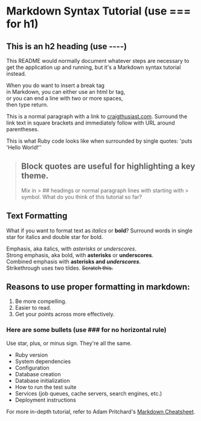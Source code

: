 Markdown Syntax Tutorial (use === for h1)
========================

This is an h2 heading (use ----)
--------------------------------

This README would normally document whatever steps are necessary to get the
application up and running, but it's a Markdown syntax tutorial instead.

When you do want to insert a break tag <br /> in Markdown, you can either use an html br tag,  
or you can end a line with two or more spaces,  
then type return.

This is a normal paragraph with a link to [craigthusiast.com](http://www.craigthusiast.com).
Surround the link text in square brackets and immediately follow with URL around parentheses.

This is what Ruby code looks like when surrounded by single quotes: 'puts 'Hello World!''

> ## Block quotes are useful for highlighting a key theme.
> Mix in > ## headings or normal paragraph lines with starting with > symbol.
> What do you think of this tutorial so far?

## Text Formatting
What if you want to format text as *italics* or **bold**? 
Surround words in single star for italics and double star for bold.

Emphasis, aka italics, with *asterisks* or _underscores_.  
Strong emphasis, aka bold, with **asterisks** or __underscores__.  
Combined emphasis with **asterisks and _underscores_**.  
Strikethrough uses two tildes. ~~Scratch this.~~

## Reasons to use proper formatting in markdown:

1. Be more compelling.
2. Easier to read.
3. Get your points across more effectively.

### Here are some bullets (use ### for no horizontal rule)
Use star, plus, or minus sign. They're all the same.

* Ruby version
* System dependencies
* Configuration
* Database creation
* Database initialization
* How to run the test suite
* Services (job queues, cache servers, search engines, etc.)
* Deployment instructions

For more in-depth tutorial, refer to Adam Pritchard's [Markdown Cheatsheet](https://github.com/adam-p/markdown-here/wiki/Markdown-Cheatsheet).